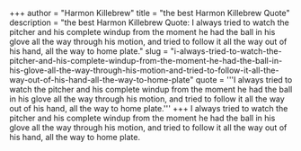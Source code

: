 +++
author = "Harmon Killebrew"
title = "the best Harmon Killebrew Quote"
description = "the best Harmon Killebrew Quote: I always tried to watch the pitcher and his complete windup from the moment he had the ball in his glove all the way through his motion, and tried to follow it all the way out of his hand, all the way to home plate."
slug = "i-always-tried-to-watch-the-pitcher-and-his-complete-windup-from-the-moment-he-had-the-ball-in-his-glove-all-the-way-through-his-motion-and-tried-to-follow-it-all-the-way-out-of-his-hand-all-the-way-to-home-plate"
quote = '''I always tried to watch the pitcher and his complete windup from the moment he had the ball in his glove all the way through his motion, and tried to follow it all the way out of his hand, all the way to home plate.'''
+++
I always tried to watch the pitcher and his complete windup from the moment he had the ball in his glove all the way through his motion, and tried to follow it all the way out of his hand, all the way to home plate.
